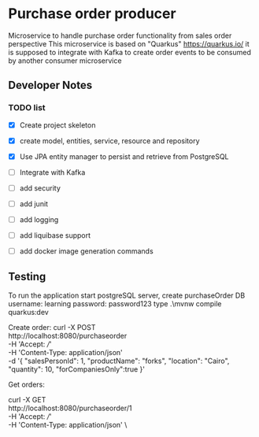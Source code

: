 ﻿# Purchase order producer
Microservice to handle purchase order functionality from sales order perspective
This microservice is based on "Quarkus" https://quarkus.io/
it is supposed to integrate with Kafka to create order events to be consumed by another consumer microservice
## Developer Notes

### TODO list

- [x] Create project skeleton
- [x] create model, entities, service, resource and repository
- [x] Use JPA entity manager to persist and retrieve from PostgreSQL
- [ ] Integrate with Kafka
- [ ] add security
- [ ] add junit
- [ ] add logging
- [ ] add liquibase support
- [ ] add docker image generation commands


## Testing

To run the application start postgreSQL server, create purchaseOrder DB username: learning password: password123
type .\mvnw compile quarkus:dev

Create order:
curl -X POST \
  http://localhost:8080/purchaseorder \
  -H 'Accept: */*' \
  -H 'Content-Type: application/json' \
  -d '{
	"salesPersonId": 1,
    "productName": "forks",
    "location": "Cairo",
    "quantity": 10,
    "forCompaniesOnly":true
}'

Get orders:

curl -X GET \
  http://localhost:8080/purchaseorder/1 \
  -H 'Accept: */*' \
  -H 'Content-Type: application/json' \
